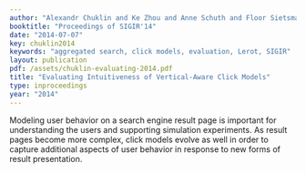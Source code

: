 ```yaml
---
author: "Alexandr Chuklin and Ke Zhou and Anne Schuth and Floor Sietsma and Maarten de Rijke"
booktitle: "Proceedings of SIGIR'14"
date: "2014-07-07"
key: chuklin2014
keywords: "aggregated search, click models, evaluation, Lerot, SIGIR"
layout: publication
pdf: /assets/chuklin-evaluating-2014.pdf
title: "Evaluating Intuitiveness of Vertical-Aware Click Models"
type: inproceedings
year: "2014"
---
```


Modeling user behavior on a search engine result page is important for understanding the users and supporting simulation experiments. As result pages become more complex, click models evolve as well in order to capture additional aspects of user behavior in response to new forms of result presentation.

